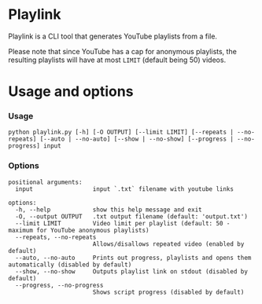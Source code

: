 # Playlink
Playlink is a CLI tool that generates YouTube playlists from a file.

Please note that since YouTube has a cap for anonymous playlists, the resulting playlists will have at most `LIMIT` (default being 50) videos.

# Usage and options
### Usage
```
python playlink.py [-h] [-O OUTPUT] [--limit LIMIT] [--repeats | --no-repeats] [--auto | --no-auto] [--show | --no-show] [--progress | --no-progress] input
```
### Options
```
positional arguments:
  input                 input `.txt` filename with youtube links

options:
  -h, --help            show this help message and exit
  -O, --output OUTPUT   .txt output filename (default: 'output.txt')
  --limit LIMIT         Video limit per playlist (default: 50 - maximum for YouTube anonymous playlists)
  --repeats, --no-repeats
                        Allows/disallows repeated video (enabled by default)
  --auto, --no-auto     Prints out progress, playlists and opens them automatically (disabled by default)
  --show, --no-show     Outputs playlist link on stdout (disabled by default)
  --progress, --no-progress
                        Shows script progress (disabled by default)
```
